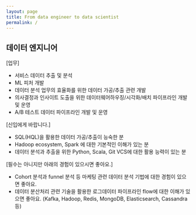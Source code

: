```yaml
---
layout: page
title: From data engineer to data scientist
permalink: /
---
```


## 데이터 엔지니어

[업무]
- 서비스 데이터 추출 및 분석
- ML 피처 개발
- 데이터 분석 업무의 효율화를 위한 데이터 가공/추출 관련 개발
- 의사결정과 인사이트 도출을 위한 데이터웨어하우징/시각화/배치 파이프라인 개발 및 운영
- A/B 테스트 데이터 파이프라인 개발 및 운영

[신입에게 바랍니다.]
- SQL(HQL)을 활용한 데이터 가공/추출이 능숙한 분
- Hadoop ecosystem, Spark 에 대한 기본적인 이해가 있는 분
- 데이터 분석과 추출을 위한 Python, Scala, Git VCS에 대한 활용 능력이 있는 분

[필수는 아니지만 아래의 경험이 있으시면 좋아요.]
- Cohort 분석과 funnel 분석 등 마케팅 관련 데이터 분석 기법에 대한 경험이 있으면 좋아요.
- 데이터 분산처리 관련 기술을 활용한 로그데이터 파이프라인 flow에 대한 이해가 있으면 좋아요.
(Kafka, Hadoop, Redis, MongoDB, Elasticsearch, Cassandra 등)

<!-- This is a starter template for a docsy jekyll theme.

![assets/img/docsy-jekyll.png](assets/img/docsy-jekyll.png)

## Purpose

GitHub pages uses Jekyll natively, so when I make documentation, I typically
look for Jekyll templates. Why? Using Jekyll means that I can use markdown,
and allow for users to easily contribute, and build automatically just by
way of pushing to a master branch (or general GitHub pages).
I found Docsy, a beautiful Hugo template, but it requires hugo with GoLang
which doesn't render natively on GitHub pages. For this reason, I've spent
some time creating a custom Jekyll template that is (almost) as beautiful,
and includes all the features that I might want.

## Features

What are these features? You should see the {% include doc.html name="Getting Started" path="getting-started" %}
guide for a complete summary. Briefly:

 - *User interaction* including consistent permalinks, links to ask questions via GitHub issues, and edit the file on GitHub directly.
 - *Search* across posts, documentation, and other site pages, with an ability to exclude from search.
 - *External Search* meaning an ability to link any page tag to trigger an external search.
 - *Documentation* A documentation collection that was easy to organize on the filesystem, render with nested headings for the user, and refer to in markdown.
 - *Pages* A separate folder for more traditional pages (e.g, about).
 - *Navigation*: Control over the main navigation on the left of the page, and automatic generation of table of contents for each page on the right.
 - *News* A posts feed for news and updates, along with an archive (organized by year).
 - *Templates* or specifically, "includes" that make it easy to create an alert, documentation link, or other content.
 - *Continuous Integration* recipes to preview the site


For features, getting started with development, see the {% include doc.html name="Getting Started" path="getting-started" %} page. Would you like to request a feature or contribute?
[Open an issue]({{ site.repo }}/issues) -->
